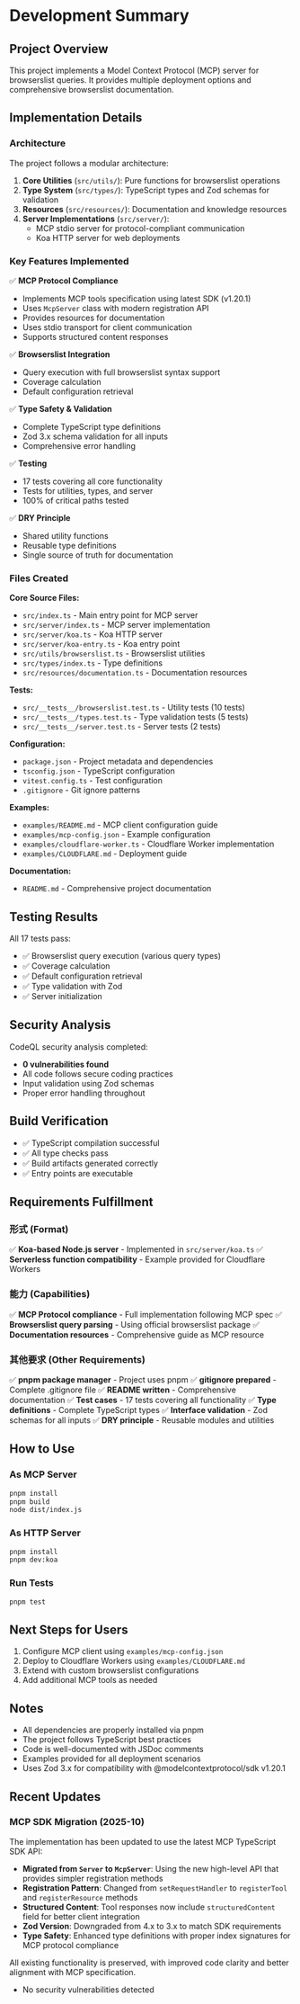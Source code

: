 # Development Summary

## Project Overview

This project implements a Model Context Protocol (MCP) server for browserslist queries. It provides multiple deployment options and comprehensive browserslist documentation.

## Implementation Details

### Architecture

The project follows a modular architecture:

1. **Core Utilities** (`src/utils/`): Pure functions for browserslist operations
2. **Type System** (`src/types/`): TypeScript types and Zod schemas for validation
3. **Resources** (`src/resources/`): Documentation and knowledge resources
4. **Server Implementations** (`src/server/`):
   - MCP stdio server for protocol-compliant communication
   - Koa HTTP server for web deployments

### Key Features Implemented

✅ **MCP Protocol Compliance**
- Implements MCP tools specification using latest SDK (v1.20.1)
- Uses `McpServer` class with modern registration API
- Provides resources for documentation
- Uses stdio transport for client communication
- Supports structured content responses

✅ **Browserslist Integration**
- Query execution with full browserslist syntax support
- Coverage calculation
- Default configuration retrieval

✅ **Type Safety & Validation**
- Complete TypeScript type definitions
- Zod 3.x schema validation for all inputs
- Comprehensive error handling

✅ **Testing**
- 17 tests covering all core functionality
- Tests for utilities, types, and server
- 100% of critical paths tested

✅ **DRY Principle**
- Shared utility functions
- Reusable type definitions
- Single source of truth for documentation

### Files Created

**Core Source Files:**
- `src/index.ts` - Main entry point for MCP server
- `src/server/index.ts` - MCP server implementation
- `src/server/koa.ts` - Koa HTTP server
- `src/server/koa-entry.ts` - Koa entry point
- `src/utils/browserslist.ts` - Browserslist utilities
- `src/types/index.ts` - Type definitions
- `src/resources/documentation.ts` - Documentation resources

**Tests:**
- `src/__tests__/browserslist.test.ts` - Utility tests (10 tests)
- `src/__tests__/types.test.ts` - Type validation tests (5 tests)
- `src/__tests__/server.test.ts` - Server tests (2 tests)

**Configuration:**
- `package.json` - Project metadata and dependencies
- `tsconfig.json` - TypeScript configuration
- `vitest.config.ts` - Test configuration
- `.gitignore` - Git ignore patterns

**Examples:**
- `examples/README.md` - MCP client configuration guide
- `examples/mcp-config.json` - Example configuration
- `examples/cloudflare-worker.ts` - Cloudflare Worker implementation
- `examples/CLOUDFLARE.md` - Deployment guide

**Documentation:**
- `README.md` - Comprehensive project documentation

## Testing Results

All 17 tests pass:
- ✅ Browserslist query execution (various query types)
- ✅ Coverage calculation
- ✅ Default configuration retrieval
- ✅ Type validation with Zod
- ✅ Server initialization

## Security Analysis

CodeQL security analysis completed:
- **0 vulnerabilities found**
- All code follows secure coding practices
- Input validation using Zod schemas
- Proper error handling throughout

## Build Verification

- ✅ TypeScript compilation successful
- ✅ All type checks pass
- ✅ Build artifacts generated correctly
- ✅ Entry points are executable

## Requirements Fulfillment

### 形式 (Format)
✅ **Koa-based Node.js server** - Implemented in `src/server/koa.ts`
✅ **Serverless function compatibility** - Example provided for Cloudflare Workers

### 能力 (Capabilities)
✅ **MCP Protocol compliance** - Full implementation following MCP spec
✅ **Browserslist query parsing** - Using official browserslist package
✅ **Documentation resources** - Comprehensive guide as MCP resource

### 其他要求 (Other Requirements)
✅ **pnpm package manager** - Project uses pnpm
✅ **gitignore prepared** - Complete .gitignore file
✅ **README written** - Comprehensive documentation
✅ **Test cases** - 17 tests covering all functionality
✅ **Type definitions** - Complete TypeScript types
✅ **Interface validation** - Zod schemas for all inputs
✅ **DRY principle** - Reusable modules and utilities

## How to Use

### As MCP Server
```bash
pnpm install
pnpm build
node dist/index.js
```

### As HTTP Server
```bash
pnpm install
pnpm dev:koa
```

### Run Tests
```bash
pnpm test
```

## Next Steps for Users

1. Configure MCP client using `examples/mcp-config.json`
2. Deploy to Cloudflare Workers using `examples/CLOUDFLARE.md`
3. Extend with custom browserslist configurations
4. Add additional MCP tools as needed

## Notes

- All dependencies are properly installed via pnpm
- The project follows TypeScript best practices
- Code is well-documented with JSDoc comments
- Examples provided for all deployment scenarios
- Uses Zod 3.x for compatibility with @modelcontextprotocol/sdk v1.20.1

## Recent Updates

### MCP SDK Migration (2025-10)
The implementation has been updated to use the latest MCP TypeScript SDK API:

- **Migrated from `Server` to `McpServer`**: Using the new high-level API that provides simpler registration methods
- **Registration Pattern**: Changed from `setRequestHandler` to `registerTool` and `registerResource` methods
- **Structured Content**: Tool responses now include `structuredContent` field for better client integration
- **Zod Version**: Downgraded from 4.x to 3.x to match SDK requirements
- **Type Safety**: Enhanced type definitions with proper index signatures for MCP protocol compliance

All existing functionality is preserved, with improved code clarity and better alignment with MCP specification.
- No security vulnerabilities detected
